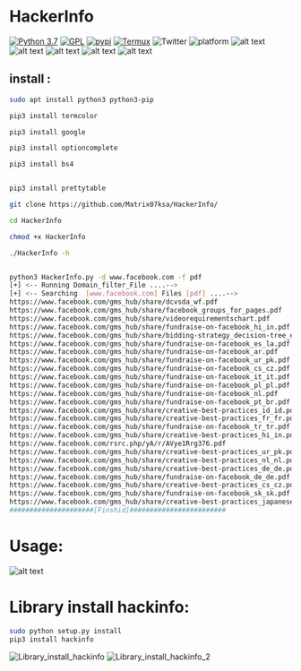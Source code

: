 # HackerInfo
[![Python 3.7](https://img.shields.io/badge/Python-3.7-blue.svg)](http://www.python.org/download/)
[![GPL](https://img.shields.io/badge/GPL-V3.0-red.svg)](https://www.gnu.org/licenses/gpl-3.0.html)
[![pypi](https://img.shields.io/badge/Pypi-v1.0.0-blue)](https://pypi.org/project/hackinfo/)
[![Termux](https://img.shields.io/badge/Termux-Android-brightgreen.svg)](https://termux.com/)
![Twitter](https://img.shields.io/twitter/follow/Matrix0700.svg?style=social&label=Follow)
![platform](https://img.shields.io/badge/Platform-Linux%7CMacOS%7CWindows-brightgreen.svg)
![alt text](https://raw.githubusercontent.com/Matrix07ksa/HackerInfo/master/Screenshot/help_tool.png)
![alt text](https://www.upload.ee/image/10356677/hejab_logo.png)
![alt text](https://raw.githubusercontent.com/Matrix07ksa/HackerInfo/master/Screenshot/hejab_SQL.png)
![alt text](https://raw.githubusercontent.com/Matrix07ksa/HackerInfo/master/Screenshot/SUID_exploit_command.png)
![alt text](https://raw.githubusercontent.com/Matrix07ksa/HackerInfo/master/Screenshot/sql_scan.png)

## install :
```bash
sudo apt install python3 python3-pip

pip3 install termcolor

pip3 install google

pip3 install optioncomplete

pip3 install bs4


pip3 install prettytable

git clone https://github.com/Matrix07ksa/HackerInfo/

cd HackerInfo

chmod +x HackerInfo

./HackerInfo -h


```
```bash

python3 HackerInfo.py -d www.facebook.com -f pdf 
[+] <-- Running Domain_filter_File ....-->
[+] <-- Searching  [www.facebook.com] Files [pdf] ....-->
https://www.facebook.com/gms_hub/share/dcvsda_wf.pdf
https://www.facebook.com/gms_hub/share/facebook_groups_for_pages.pdf
https://www.facebook.com/gms_hub/share/videorequirementschart.pdf
https://www.facebook.com/gms_hub/share/fundraise-on-facebook_hi_in.pdf
https://www.facebook.com/gms_hub/share/bidding-strategy_decision-tree_en_us.pdf
https://www.facebook.com/gms_hub/share/fundraise-on-facebook_es_la.pdf
https://www.facebook.com/gms_hub/share/fundraise-on-facebook_ar.pdf
https://www.facebook.com/gms_hub/share/fundraise-on-facebook_ur_pk.pdf
https://www.facebook.com/gms_hub/share/fundraise-on-facebook_cs_cz.pdf
https://www.facebook.com/gms_hub/share/fundraise-on-facebook_it_it.pdf
https://www.facebook.com/gms_hub/share/fundraise-on-facebook_pl_pl.pdf
https://www.facebook.com/gms_hub/share/fundraise-on-facebook_nl.pdf
https://www.facebook.com/gms_hub/share/fundraise-on-facebook_pt_br.pdf
https://www.facebook.com/gms_hub/share/creative-best-practices_id_id.pdf
https://www.facebook.com/gms_hub/share/creative-best-practices_fr_fr.pdf
https://www.facebook.com/gms_hub/share/fundraise-on-facebook_tr_tr.pdf
https://www.facebook.com/gms_hub/share/creative-best-practices_hi_in.pdf
https://www.facebook.com/rsrc.php/yA/r/AVye1Rrg376.pdf
https://www.facebook.com/gms_hub/share/creative-best-practices_ur_pk.pdf
https://www.facebook.com/gms_hub/share/creative-best-practices_nl_nl.pdf
https://www.facebook.com/gms_hub/share/creative-best-practices_de_de.pdf
https://www.facebook.com/gms_hub/share/fundraise-on-facebook_de_de.pdf
https://www.facebook.com/gms_hub/share/creative-best-practices_cs_cz.pdf
https://www.facebook.com/gms_hub/share/fundraise-on-facebook_sk_sk.pdf
https://www.facebook.com/gms_hub/share/creative-best-practices_japanese_jp.pdf
#####################[Finshid]########################

```
# Usage:
![alt text](https://media.giphy.com/media/SX73GNeLiVLIF1AR6N/giphy.gif)

# Library install hackinfo:
```bash
sudo python setup.py install
pip3 install hackinfo
```
![Library_install_hackinfo](https://www.upload.ee/image/10356700/hejab_Library_install_hackinfo.png)
![Library_install_hackinfo_2](https://www.upload.ee/image/10360417/IMG_-46qhuw.jpg)
